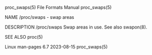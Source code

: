 proc_swaps(5)							      File Formats Manual							 proc_swaps(5)

NAME
       /proc/swaps - swap areas

DESCRIPTION
       /proc/swaps
	      Swap areas in use.  See also swapon(8).

SEE ALSO
       proc(5)

Linux man-pages 6.7							  2023-08-15								 proc_swaps(5)
